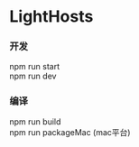 # LightHosts

### 开发
npm run start  
npm run dev

### 编译
npm run build  
npm run packageMac (mac平台)  


